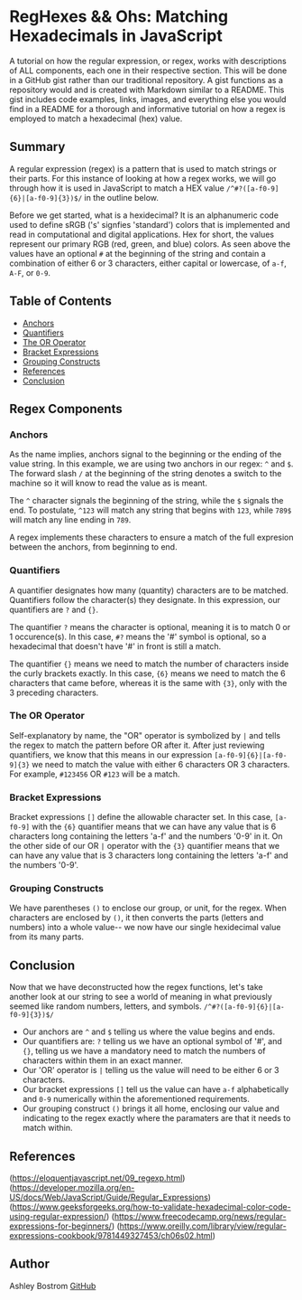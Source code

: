 # RegHexes && Ohs: Matching Hexadecimals in JavaScript

A tutorial on how the regular expression, or regex, works with descriptions of ALL components, each one in their respective section. This will be done in a GitHub gist rather than our traditional repository. A gist functions as a repository would and is created with Markdown similar to a README. This gist includes code examples, links, images, and everything else you would find in a README for a thorough and informative tutorial on how a regex is employed to match a hexadecimal (hex) value.

## Summary
A regular expression (regex) is a pattern that is used to match strings or their parts. For this instance of looking at how a regex works, we will go through how it is used in JavaScript to match a HEX value `/^#?([a-f0-9]{6}|[a-f0-9]{3})$/` in the outline below.

Before we get started, what is a hexidecimal? It is an alphanumeric code used to define sRGB ('s' signfies 'standard') colors that is implemented and read in computational and digital applications. Hex for short, the values represent our primary RGB (red, green, and blue) colors. As seen above the values have an optional `#` at the beginning of the string and contain a combination of either 6 or 3 characters, either capital or lowercase, of `a-f`, `A-F`, or `0-9`.

## Table of Contents

- [Anchors](#anchors)
- [Quantifiers](#quantifiers)
- [The OR Operator](#the-or-operator)
- [Bracket Expressions](#bracket-expressions)
- [Grouping Constructs](#grouping-constructs)
- [References](#references)
- [Conclusion](#conclusion)

## Regex Components

### Anchors
As the name implies, anchors signal to the beginning or the ending of the value string. In this example, we are using two anchors in our regex: `^` and `$`. The forward slash `/` at the beginning of the string denotes a switch to the machine so it will know to read the value as is meant.

The `^` character signals the beginning of the string, while the `$` signals the end. To postulate, `^123` will match any string that begins with `123`, while `789$` will match any line ending in `789`.

A regex implements these characters to ensure a match of the full expresion between the anchors, from beginning to end.

### Quantifiers
A quantifier designates how many (quantity) characters are to be matched. Quantifiers follow the character(s) they designate. In this expression, our quantifiers are `?` and `{}`.  

The quantifier `?` means the character is optional, meaning it is to match 0 or 1 occurence(s). In this case, `#?` means the '#' symbol is optional, so a hexadecimal that doesn't have '#' in front is still a match.

The quantifier `{}` means we need to match the number of characters inside the curly brackets exactly. In this case, `{6}` means we need to match the 6 characters that came before, whereas it is the same with `{3}`, only with the 3 preceding characters.

### The OR Operator
Self-explanatory by name, the "OR" operator is symbolized by `|` and tells the regex to match the pattern before OR after it. After just reviewing quantifiers, we know that this means in our expression `[a-f0-9]{6}|[a-f0-9]{3}` we need to match the value with either 6 characters OR 3 characters. For example, `#123456` OR `#123` will be a match.

### Bracket Expressions
Bracket expressions `[]` define the allowable character set. In this case, `[a-f0-9]` with the `{6}` quantifier means that we can have any value that is 6 characters long containing the letters 'a-f' and the numbers '0-9' in it. On the other side of our OR `|` operator with the `{3}` quantifier means that we can have any value that is 3 characters long containing the letters 'a-f' and the numbers '0-9'.

### Grouping Constructs
We have parentheses `()` to enclose our group, or unit, for the regex. When characters are enclosed by `()`, it then converts the parts (letters and numbers) into a whole value-- we now have our single hexidecimal value from its many parts. 

## Conclusion
Now that we have deconstructed how the regex functions, let's take another look at our string to see a world of meaning in what previously seemed like random numbers, letters, and symbols.
`/^#?([a-f0-9]{6}|[a-f0-9]{3})$/`
* Our anchors are `^` and `$` telling us where the value begins and ends.
* Our quantifiers are: `?` telling us we have an optional symbol of '#', and `{}`, telling us we have a mandatory need to match the numbers of characters within them in an exact manner.
* Our 'OR' operator is `|` telling us the value will need to be either 6 or 3 characters.
* Our bracket expressions `[]` tell us the value can have `a-f` alphabetically and `0-9` numerically within the aforementioned requirements.
* Our grouping construct `()` brings it all home, enclosing our value and indicating to the regex exactly where the paramaters are that it needs to match within.

## References
(https://eloquentjavascript.net/09_regexp.html)
(https://developer.mozilla.org/en-US/docs/Web/JavaScript/Guide/Regular_Expressions)
(https://www.geeksforgeeks.org/how-to-validate-hexadecimal-color-code-using-regular-expression/)
(https://www.freecodecamp.org/news/regular-expressions-for-beginners/)
(https://www.oreilly.com/library/view/regular-expressions-cookbook/9781449327453/ch06s02.html)

## Author
Ashley Bostrom
[GitHub](https://ashleybostrom.github.io/)
